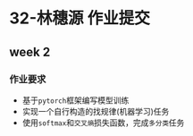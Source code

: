 # 32-林穗源 作业提交

## week 2
### 作业要求
- 基于`pytorch`框架编写模型训练
- 实现一个自行构造的找规律(机器学习)任务
- 使用`softmax`和`交叉熵`损失函数，完成`多分类`任务